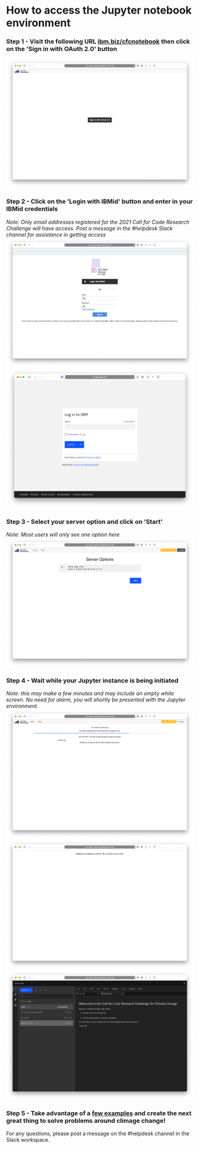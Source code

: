 # How to access the Jupyter notebook environment

### Step 1 - Visit the following URL [ibm.biz/cfcnotebook](https://ibm.biz/cfcnotebook) then click on the 'Sign in with OAuth 2.0' button
![Step 1](images/step1.png)

### Step 2 - Click on the 'Login with IBMid' button and enter in your IBMid credentials
*Note: Only email addresses registered for the 2021 Call for Code Research Challenge will have access.  Post a message in the #helpdesk Slack channel for assistance in getting access*
![Step 2](images/step2.png)
![Step 2b](images/step2b.png)

### Step 3 - Select your server option and click on 'Start'
_Note: Most users will only see one option here_
![Step 3](images/step3.png)

### Step 4 - Wait while your Jupyter instance is being initiated
_Note: this may make a few minutes and may include an empty white screen.  No need for alarm, you will shortly be presented with the Jupyter environment._
![Step 4](images/step4.png)
![Step 4b](images/step4b.png)
![Step 4c](images/step4c.png)

### Step 5 - Take advantage of a [few examples](/jupyter-platform/readme.md) and create the next great thing to solve problems around climage change!

For any questions, please post a message on the #helpdesk channel in the Slack workspace.